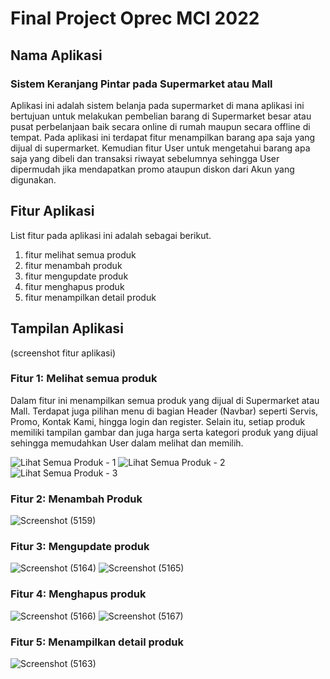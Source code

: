 # Final Project Oprec MCI 2022

## Nama Aplikasi
### Sistem Keranjang Pintar pada Supermarket atau Mall
Aplikasi ini adalah sistem belanja pada supermarket di mana aplikasi ini bertujuan untuk melakukan pembelian
barang di Supermarket besar atau pusat perbelanjaan baik secara online di rumah maupun secara offline di tempat.
Pada aplikasi ini terdapat fitur menampilkan barang apa saja yang dijual di supermarket. Kemudian fitur User 
untuk mengetahui barang apa saja yang dibeli dan transaksi riwayat sebelumnya sehingga User dipermudah
jika mendapatkan promo ataupun diskon dari Akun yang digunakan.

## Fitur Aplikasi
List fitur pada aplikasi ini adalah sebagai berikut.
1. fitur melihat semua produk
2. fitur menambah produk
3. fitur mengupdate produk
4. fitur menghapus produk
5. fitur menampilkan detail produk

## Tampilan Aplikasi
(screenshot fitur aplikasi)
### Fitur 1: Melihat semua produk
Dalam fitur ini menampilkan semua produk yang dijual di Supermarket atau Mall. Terdapat juga pilihan menu di bagian
Header (Navbar) seperti Servis, Promo, Kontak Kami, hingga login dan register. Selain itu, setiap produk
memiliki tampilan gambar dan juga harga serta kategori produk yang dijual sehingga memudahkan User dalam melihat dan 
memilih.

![Lihat Semua Produk - 1](https://user-images.githubusercontent.com/70510279/182162874-c77783a1-1789-4ac9-b7b0-fe50dabd733a.png)
![Lihat Semua Produk - 2](https://user-images.githubusercontent.com/70510279/182162360-28755048-0960-42e9-8c93-c805fa454128.png)
![Lihat Semua Produk - 3](https://user-images.githubusercontent.com/70510279/182162371-509cdf32-b87c-493c-8445-8f528998aaf2.png)



### Fitur 2: Menambah Produk
![Screenshot (5159)](https://user-images.githubusercontent.com/70510279/176377343-e81bd780-7874-40ee-8d04-fab29b345173.png)

### Fitur 3: Mengupdate produk
![Screenshot (5164)](https://user-images.githubusercontent.com/70510279/176379015-ee960cbe-7e95-44d0-b57b-6a3de46ea4c9.png)
![Screenshot (5165)](https://user-images.githubusercontent.com/70510279/176379026-6fa5ef73-06d3-4799-8919-4ccb0b713f23.png)

### Fitur 4: Menghapus produk
![Screenshot (5166)](https://user-images.githubusercontent.com/70510279/176379167-ce0465d0-d2b5-45ce-9445-cd22f250e129.png)
![Screenshot (5167)](https://user-images.githubusercontent.com/70510279/176379179-8cc2740f-a424-466f-93df-1ba673a0798c.png)

### Fitur 5: Menampilkan detail produk
![Screenshot (5163)](https://user-images.githubusercontent.com/70510279/176379320-197a9ac3-d9aa-42d2-8630-89164ee5e5bf.png)
